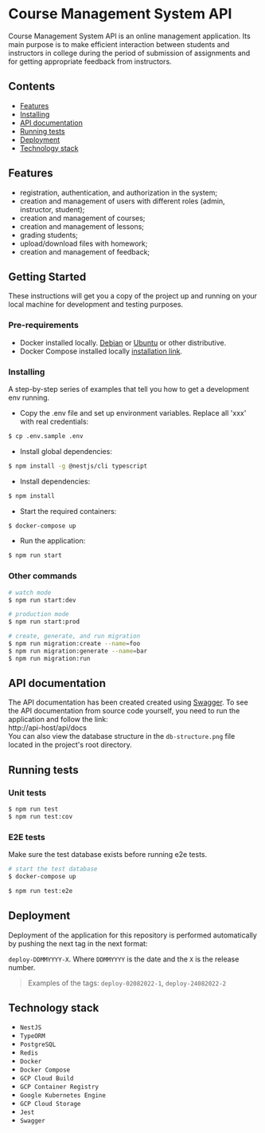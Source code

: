 # Course Management System API

Course Management System API is an online management application. Its main purpose is to make efficient interaction
between students and instructors in college during the period of submission of assignments and for getting appropriate
feedback from instructors.

## Contents

- [Features](#features)
- [Installing](#installing)
- [API documentation](#api-documentation)
- [Running tests](#running-tests)
- [Deployment](#deployment)
- [Technology stack](#technology-stack)

## Features

* registration, authentication, and authorization in the system;
* creation and management of users with different roles (admin, instructor, student);
* creation and management of courses;
* creation and management of lessons;
* grading students;
* upload/download files with homework;
* creation and management of feedback;

## Getting Started

These instructions will get you a copy of the project up and running on your local machine for development and testing
purposes.

### Pre-requirements

- Docker installed locally. [Debian](https://docs.docker.com/engine/install/debian/)
  or [Ubuntu](https://docs.docker.com/engine/install/ubuntu/) or other distributive.
- Docker Compose installed locally [installation link](https://docs.docker.com/compose/install/).

### Installing

A step-by-step series of examples that tell you how to get a development env running.

- Copy the .env file and set up environment variables. Replace all 'xxx' with real credentials:

```bash
$ cp .env.sample .env
```

- Install global dependencies:

```bash
$ npm install -g @nestjs/cli typescript
```

- Install dependencies:

```bash
$ npm install
```

- Start the required containers:

```bash
$ docker-compose up
```

- Run the application:

```bash
$ npm run start
```

### Other commands

```bash
# watch mode
$ npm run start:dev

# production mode
$ npm run start:prod

# create, generate, and run migration
$ npm run migration:create --name=foo
$ npm run migration:generate --name=bar
$ npm run migration:run 
```

## API documentation

The API documentation has been created created using [Swagger](https://swagger.io/). To see the API documentation from
source code yourself, you need to run the application and follow the
link: \
http://api-host/api/docs \
You can also view the database structure in the `db-structure.png` file located in the project's root directory.

## Running tests

### Unit tests

```bash
$ npm run test
$ npm run test:cov
```

### E2E tests

Make sure the test database exists before running e2e tests.

```bash
# start the test database
$ docker-compose up

$ npm run test:e2e
```

## Deployment

Deployment of the application for this repository is performed automatically by pushing the next tag in the next format:

`deploy-DDMMYYYY-X`. Where `DDMMYYYY` is the date and the `X` is the release number.
> Examples of the tags: `deploy-02082022-1`, `deploy-24082022-2`

## Technology stack

* `NestJS`
* `TypeORM`
* `PostgreSQL`
* `Redis`
* `Docker`
* `Docker Compose`
* `GCP Cloud Build`
* `GCP Container Registry`
* `Google Kubernetes Engine`
* `GCP Cloud Storage`
* `Jest`
* `Swagger`
